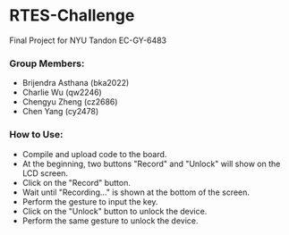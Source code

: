# RTES-Challenge
 Final Project for NYU Tandon EC-GY-6483

### Group Members:

- Brijendra Asthana (bka2022)
- Charlie Wu (qw2246)
- Chengyu Zheng (cz2686)
- Chen Yang (cy2478)

### How to Use:

- Compile and upload code to the board.
- At the beginning, two buttons "Record" and "Unlock" will show on the LCD screen.
- Click on the "Record" button.
- Wait until "Recording..." is shown at the bottom of the screen.
- Perform the gesture to input the key.
- Click on the "Unlock" button to unlock the device.
- Perform the same gesture to unlock the device.
